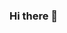 ### Hi there 👋

<!--
**ramisalem/ramisalem** is a ✨ _special_ ✨ repository because its `README.md` (this file) appears on your GitHub profile.

Here are some ideas to get you started:

- 🔭 I’m currently working on Tarmeez and Dhad 
- 🌱 I’m currently learning Deno
- 👯 I’m looking to collaborate on anything 
- 📫 How to reach me: @ramisalemjs on Twitter 
-->
